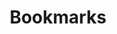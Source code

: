 ---
layout: layouts/clips.njk
title: Bookmarks
metaDescription: Links I saved
permalink: /clips/index.html
eleventyNavigation:
  key: Clips
  order: 2
---